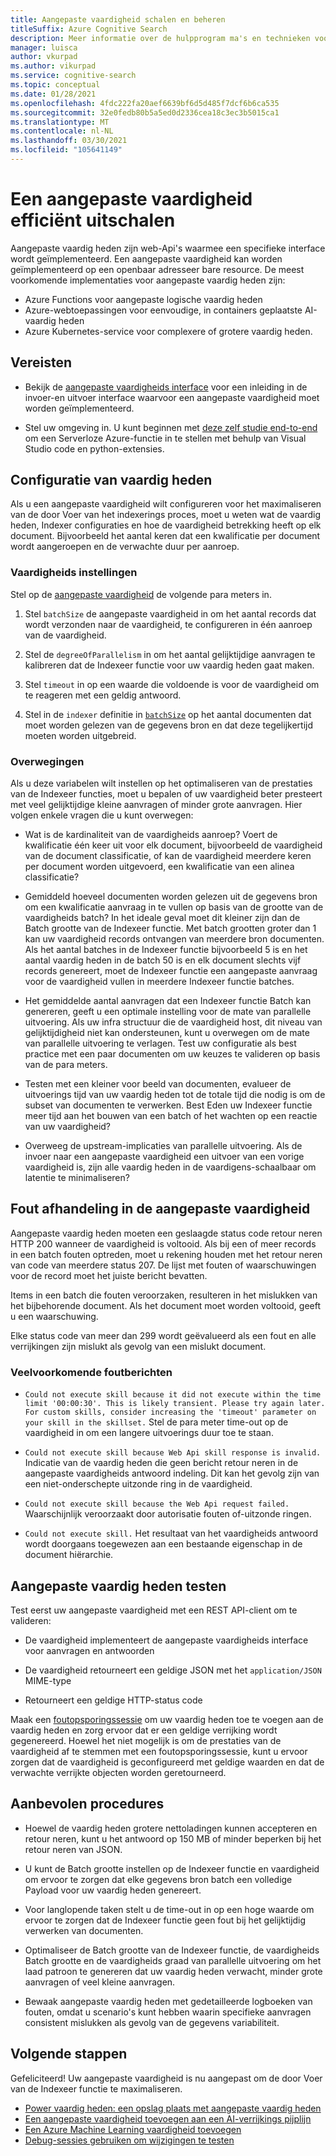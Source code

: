 ```yaml
---
title: Aangepaste vaardigheid schalen en beheren
titleSuffix: Azure Cognitive Search
description: Meer informatie over de hulpprogram ma's en technieken voor het efficiënt schalen van een aangepaste vaardigheid voor maximale door voer. Aangepaste vaardig heden roepen aangepaste AI-modellen of logica aan die u kunt toevoegen aan een AI-verrijkte index pijplijn in azure Cognitive Search.
manager: luisca
author: vkurpad
ms.author: vikurpad
ms.service: cognitive-search
ms.topic: conceptual
ms.date: 01/28/2021
ms.openlocfilehash: 4fdc222fa20aef6639bf6d5d485f7dcf6b6ca535
ms.sourcegitcommit: 32e0fedb80b5a5ed0d2336cea18c3ec3b5015ca1
ms.translationtype: MT
ms.contentlocale: nl-NL
ms.lasthandoff: 03/30/2021
ms.locfileid: "105641149"
---
```

# <a name="efficiently-scale-out-a-custom-skill"></a>Een aangepaste vaardigheid efficiënt uitschalen

Aangepaste vaardig heden zijn web-Api's waarmee een specifieke interface wordt geïmplementeerd. Een aangepaste vaardigheid kan worden geïmplementeerd op een openbaar adresseer bare resource. De meest voorkomende implementaties voor aangepaste vaardig heden zijn:
* Azure Functions voor aangepaste logische vaardig heden
* Azure-webtoepassingen voor eenvoudige, in containers geplaatste AI-vaardig heden
* Azure Kubernetes-service voor complexere of grotere vaardig heden.

## <a name="prerequisites"></a>Vereisten

+ Bekijk de [aangepaste vaardigheids interface](cognitive-search-custom-skill-interface.md) voor een inleiding in de invoer-en uitvoer interface waarvoor een aangepaste vaardigheid moet worden geïmplementeerd.

+ Stel uw omgeving in. U kunt beginnen met [deze zelf studie end-to-end](/azure/azure-functions/create-first-function-vs-code-python) om een Serverloze Azure-functie in te stellen met behulp van Visual Studio code en python-extensies.

## <a name="skillset-configuration"></a>Configuratie van vaardig heden

Als u een aangepaste vaardigheid wilt configureren voor het maximaliseren van de door Voer van het indexerings proces, moet u weten wat de vaardig heden, Indexer configuraties en hoe de vaardigheid betrekking heeft op elk document. Bijvoorbeeld het aantal keren dat een kwalificatie per document wordt aangeroepen en de verwachte duur per aanroep.

### <a name="skill-settings"></a>Vaardigheids instellingen

Stel op de [aangepaste vaardigheid](cognitive-search-custom-skill-web-api.md) de volgende para meters in.

1. Stel `batchSize` de aangepaste vaardigheid in om het aantal records dat wordt verzonden naar de vaardigheid, te configureren in één aanroep van de vaardigheid.

2. Stel de `degreeOfParallelism` in om het aantal gelijktijdige aanvragen te kalibreren dat de Indexeer functie voor uw vaardig heden gaat maken.

3. Stel `timeout` in op een waarde die voldoende is voor de vaardigheid om te reageren met een geldig antwoord.

4. Stel in de `indexer` definitie in [`batchSize`](/rest/api/searchservice/create-indexer#indexer-parameters) op het aantal documenten dat moet worden gelezen van de gegevens bron en dat deze tegelijkertijd moeten worden uitgebreid.

### <a name="considerations"></a>Overwegingen

Als u deze variabelen wilt instellen op het optimaliseren van de prestaties van de Indexeer functies, moet u bepalen of uw vaardigheid beter presteert met veel gelijktijdige kleine aanvragen of minder grote aanvragen. Hier volgen enkele vragen die u kunt overwegen:

* Wat is de kardinaliteit van de vaardigheids aanroep? Voert de kwalificatie één keer uit voor elk document, bijvoorbeeld de vaardigheid van de document classificatie, of kan de vaardigheid meerdere keren per document worden uitgevoerd, een kwalificatie van een alinea classificatie?

* Gemiddeld hoeveel documenten worden gelezen uit de gegevens bron om een kwalificatie aanvraag in te vullen op basis van de grootte van de vaardigheids batch? In het ideale geval moet dit kleiner zijn dan de Batch grootte van de Indexeer functie. Met batch grootten groter dan 1 kan uw vaardigheid records ontvangen van meerdere bron documenten. Als het aantal batches in de Indexeer functie bijvoorbeeld 5 is en het aantal vaardig heden in de batch 50 is en elk document slechts vijf records genereert, moet de Indexeer functie een aangepaste aanvraag voor de vaardigheid vullen in meerdere Indexeer functie batches.

* Het gemiddelde aantal aanvragen dat een Indexeer functie Batch kan genereren, geeft u een optimale instelling voor de mate van parallelle uitvoering. Als uw infra structuur die de vaardigheid host, dit niveau van gelijktijdigheid niet kan ondersteunen, kunt u overwegen om de mate van parallelle uitvoering te verlagen. Test uw configuratie als best practice met een paar documenten om uw keuzes te valideren op basis van de para meters.

* Testen met een kleiner voor beeld van documenten, evalueer de uitvoerings tijd van uw vaardig heden tot de totale tijd die nodig is om de subset van documenten te verwerken. Best Eden uw Indexeer functie meer tijd aan het bouwen van een batch of het wachten op een reactie van uw vaardigheid? 

* Overweeg de upstream-implicaties van parallelle uitvoering. Als de invoer naar een aangepaste vaardigheid een uitvoer van een vorige vaardigheid is, zijn alle vaardig heden in de vaardigens-schaalbaar om latentie te minimaliseren?

## <a name="error-handling-in-the-custom-skill"></a>Fout afhandeling in de aangepaste vaardigheid

Aangepaste vaardig heden moeten een geslaagde status code retour neren HTTP 200 wanneer de vaardigheid is voltooid. Als bij een of meer records in een batch fouten optreden, moet u rekening houden met het retour neren van code van meerdere status 207. De lijst met fouten of waarschuwingen voor de record moet het juiste bericht bevatten.

Items in een batch die fouten veroorzaken, resulteren in het mislukken van het bijbehorende document. Als het document moet worden voltooid, geeft u een waarschuwing.

Elke status code van meer dan 299 wordt geëvalueerd als een fout en alle verrijkingen zijn mislukt als gevolg van een mislukt document. 

### <a name="common-error-messages"></a>Veelvoorkomende foutberichten

* `Could not execute skill because it did not execute within the time limit '00:00:30'. This is likely transient. Please try again later. For custom skills, consider increasing the 'timeout' parameter on your skill in the skillset.` Stel de para meter time-out op de vaardigheid in om een langere uitvoerings duur toe te staan.

* `Could not execute skill because Web Api skill response is invalid.` Indicatie van de vaardig heden die geen bericht retour neren in de aangepaste vaardigheids antwoord indeling. Dit kan het gevolg zijn van een niet-onderschepte uitzonde ring in de vaardigheid.

* `Could not execute skill because the Web Api request failed.` Waarschijnlijk veroorzaakt door autorisatie fouten of-uitzonde ringen.

* `Could not execute skill.` Het resultaat van het vaardigheids antwoord wordt doorgaans toegewezen aan een bestaande eigenschap in de document hiërarchie.

## <a name="testing-custom-skills"></a>Aangepaste vaardig heden testen

Test eerst uw aangepaste vaardigheid met een REST API-client om te valideren:

* De vaardigheid implementeert de aangepaste vaardigheids interface voor aanvragen en antwoorden

* De vaardigheid retourneert een geldige JSON met het `application/JSON` MIME-type

* Retourneert een geldige HTTP-status code

Maak een [foutopsporingssessie](cognitive-search-debug-session.md) om uw vaardig heden toe te voegen aan de vaardig heden en zorg ervoor dat er een geldige verrijking wordt gegenereerd. Hoewel het niet mogelijk is om de prestaties van de vaardigheid af te stemmen met een foutopsporingssessie, kunt u ervoor zorgen dat de vaardigheid is geconfigureerd met geldige waarden en dat de verwachte verrijkte objecten worden geretourneerd.

## <a name="best-practices"></a>Aanbevolen procedures

* Hoewel de vaardig heden grotere nettoladingen kunnen accepteren en retour neren, kunt u het antwoord op 150 MB of minder beperken bij het retour neren van JSON.

* U kunt de Batch grootte instellen op de Indexeer functie en vaardigheid om ervoor te zorgen dat elke gegevens bron batch een volledige Payload voor uw vaardig heden genereert.

* Voor langlopende taken stelt u de time-out in op een hoge waarde om ervoor te zorgen dat de Indexeer functie geen fout bij het gelijktijdig verwerken van documenten.

* Optimaliseer de Batch grootte van de Indexeer functie, de vaardigheids Batch grootte en de vaardigheids graad van parallelle uitvoering om het laad patroon te genereren dat uw vaardig heden verwacht, minder grote aanvragen of veel kleine aanvragen.

* Bewaak aangepaste vaardig heden met gedetailleerde logboeken van fouten, omdat u scenario's kunt hebben waarin specifieke aanvragen consistent mislukken als gevolg van de gegevens variabiliteit.


## <a name="next-steps"></a>Volgende stappen
Gefeliciteerd! Uw aangepaste vaardigheid is nu aangepast om de door Voer van de Indexeer functie te maximaliseren. 

+ [Power vaardig heden: een opslag plaats met aangepaste vaardig heden](https://github.com/Azure-Samples/azure-search-power-skills)
+ [Een aangepaste vaardigheid toevoegen aan een AI-verrijkings pijplijn](cognitive-search-custom-skill-interface.md)
+ [Een Azure Machine Learning vaardigheid toevoegen](./cognitive-search-aml-skill.md)
+ [Debug-sessies gebruiken om wijzigingen te testen](./cognitive-search-debug-session.md)